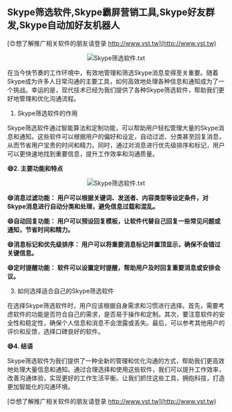 ## **Skype筛选软件,Skype霸屏营销工具,Skype好友群发,Skype自动加好友机器人**

[😍想了解推广相关软件的朋友请登录 http://www.vst.tw](http://www.vst.tw)

 <center><img src="https://vst.tw/MP4/tuiguang/png/1.png" alt="Skype筛选软件.txt"></center>

在当今快节奏的工作环境中，有效地管理和筛选Skype消息变得至关重要。随着Skype成为许多人日常沟通的主要工具，如何高效地处理各种信息和通知成为了一个挑战。幸运的是，现代技术已经为我们提供了各种Skype筛选软件，帮助我们更好地管理和优化沟通流程。

1. Skype筛选软件的作用

Skype筛选软件通过智能算法和定制功能，可以帮助用户轻松管理大量的Skype消息和通知。这些软件可以根据用户的偏好和设定，自动过滤、分类甚至回复消息，从而节省用户宝贵的时间和精力。同时，通过对消息进行优先级排序和标记，用户可以更快速地找到重要信息，提升工作效率和沟通质量。

**😄2. 主要功能和特点**

 <center><img src="https://vst.tw/MP4/tuiguang/png/0.png" alt="Skype筛选软件.txt"></center>

**😄消息过滤功能： 用户可以根据关键词、发送者、内容类型等设定条件，对Skype消息进行自动分类和处理，避免信息过载和混乱。**

**😄自动回复功能： 用户可以预设回复模板，让软件代替自己回复一些常见问题或通知，节省时间和精力。**

**😄消息标记和优先级排序： 用户可以将重要消息标记并置顶显示，确保不会错过关键信息。**

**😄定时提醒功能： 软件可以设置定时提醒，帮助用户及时回复重要消息或安排会议。**

3. 如何选择适合自己的Skype筛选软件

在选择Skype筛选软件时，用户应该根据自身需求和习惯进行选择。首先，需要考虑软件的功能是否符合自己的需求，是否易于操作和定制。其次，要注意软件的安全性和稳定性，确保个人信息和消息不会泄露或丢失。最后，可以参考其他用户的评价和反馈，选择口碑良好的软件。

**😄4. 结语**

Skype筛选软件为我们提供了一种全新的管理和优化沟通的方式，帮助我们更高效地处理大量信息和通知。通过合理选择和使用这些软件，我们可以提升工作效率，改善沟通体验，实现更好的工作生活平衡。让我们抓住这些工具，拥抱科技，打造更加智能化的沟通环境。

[😍想了解推广相关软件的朋友请登录 http://www.vst.tw](http://www.vst.tw)



